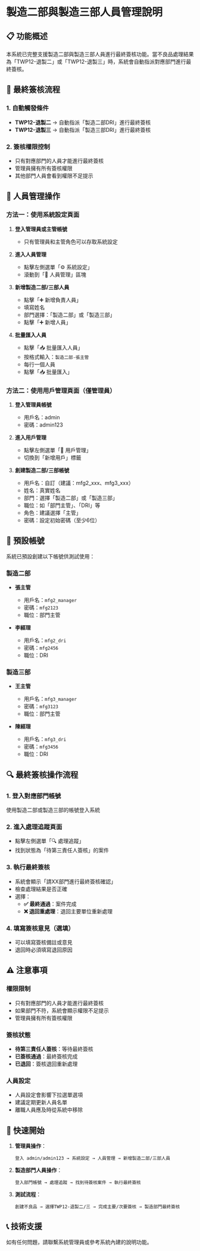 # 製造二部與製造三部人員管理說明

## 📋 功能概述

本系統已完整支援製造二部與製造三部人員進行最終簽核功能。當不良品處理結果為「TWP12-退製二」或「TWP12-退製三」時，系統會自動指派對應部門進行最終簽核。

## 🎯 最終簽核流程

### 1. 自動觸發條件
- **TWP12-退製二** → 自動指派「製造二部DRI」進行最終簽核
- **TWP12-退製三** → 自動指派「製造三部DRI」進行最終簽核

### 2. 簽核權限控制
- 只有對應部門的人員才能進行最終簽核
- 管理員擁有所有簽核權限
- 其他部門人員會看到權限不足提示

## 👥 人員管理操作

### 方法一：使用系統設定頁面

1. **登入管理員或主管帳號**
   - 只有管理員和主管角色可以存取系統設定

2. **進入人員管理**
   - 點擊左側選單「⚙️ 系統設定」
   - 滾動到「👥 人員管理」區塊

3. **新增製造二部/三部人員**
   - 點擊「➕ 新增負責人員」
   - 填寫姓名
   - 部門選擇：「製造二部」或「製造三部」
   - 點擊「➕ 新增人員」

4. **批量匯入人員**
   - 點擊「📥 批量匯入人員」
   - 按格式輸入：`製造二部-張主管`
   - 每行一個人員
   - 點擊「📥 批量匯入」

### 方法二：使用用戶管理頁面（僅管理員）

1. **登入管理員帳號**
   - 用戶名：admin
   - 密碼：admin123

2. **進入用戶管理**
   - 點擊左側選單「👤 用戶管理」
   - 切換到「新增用戶」標籤

3. **創建製造二部/三部帳號**
   - 用戶名：自訂（建議：mfg2_xxx、mfg3_xxx）
   - 姓名：真實姓名
   - 部門：選擇「製造二部」或「製造三部」
   - 職位：如「部門主管」、「DRI」等
   - 角色：建議選擇「主管」
   - 密碼：設定初始密碼（至少6位）

## 🔑 預設帳號

系統已預設創建以下帳號供測試使用：

### 製造二部
- **張主管**
  - 用戶名：`mfg2_manager`
  - 密碼：`mfg2123`
  - 職位：部門主管

- **李經理**
  - 用戶名：`mfg2_dri`
  - 密碼：`mfg2456`
  - 職位：DRI

### 製造三部
- **王主管**
  - 用戶名：`mfg3_manager`
  - 密碼：`mfg3123`
  - 職位：部門主管

- **陳經理**
  - 用戶名：`mfg3_dri`
  - 密碼：`mfg3456`
  - 職位：DRI

## 🔍 最終簽核操作流程

### 1. 登入對應部門帳號
使用製造二部或製造三部的帳號登入系統

### 2. 進入處理追蹤頁面
- 點擊左側選單「🔍 處理追蹤」
- 找到狀態為「待第三責任人簽核」的案件

### 3. 執行最終簽核
- 系統會顯示「請XX部門進行最終簽核確認」
- 檢查處理結果是否正確
- 選擇：
  - **✅ 最終通過**：案件完成
  - **❌ 退回重處理**：退回主要單位重新處理

### 4. 填寫簽核意見（選填）
- 可以填寫簽核備註或意見
- 退回時必須填寫退回原因

## ⚠️ 注意事項

### 權限限制
- 只有對應部門的人員才能進行最終簽核
- 如果部門不符，系統會顯示權限不足提示
- 管理員擁有所有簽核權限

### 簽核狀態
- **待第三責任人簽核**：等待最終簽核
- **已簽核通過**：最終簽核完成
- **已退回**：簽核退回重新處理

### 人員設定
- 人員設定會影響下拉選單選項
- 建議定期更新人員名單
- 離職人員應及時從系統中移除

## 🚀 快速開始

1. **管理員操作**：
   ```
   登入 admin/admin123 → 系統設定 → 人員管理 → 新增製造二部/三部人員
   ```

2. **製造部門人員操作**：
   ```
   登入部門帳號 → 處理追蹤 → 找到待簽核案件 → 執行最終簽核
   ```

3. **測試流程**：
   ```
   創建不良品 → 選擇TWP12-退製二/三 → 完成主要/次要簽核 → 製造部門最終簽核
   ```

## 📞 技術支援

如有任何問題，請聯繫系統管理員或參考系統內建的說明功能。 